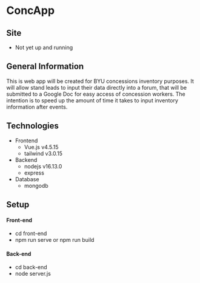 # ConcApp

## Site
- Not yet up and running

## General Information
This is web app will be created for BYU concessions inventory purposes. It will allow stand leads to input their data directly into a forum, that will be submitted to a Google Doc for easy access of concession workers. The intention is to speed up the amount of time it takes to input inventory information after events.

## Technologies
- Frontend
	- Vue.js v4.5.15
	- tailwind v3.0.15
- Backend
	- nodejs v16.13.0
	- express 
- Database
	- mongodb


## Setup

#### Front-end
- cd front-end
- npm run serve or npm run build

#### Back-end
- cd back-end
- node server.js
